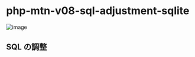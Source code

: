 # php-mtn-v08-sql-adjustment-sqlite

![image](https://github.com/winofsql/php-mtn-v08-sql-adjustment-sqlite/assets/1501327/396a7dc0-3a34-40cb-b6bd-7bb7e83a94ff)

## SQL の調整

